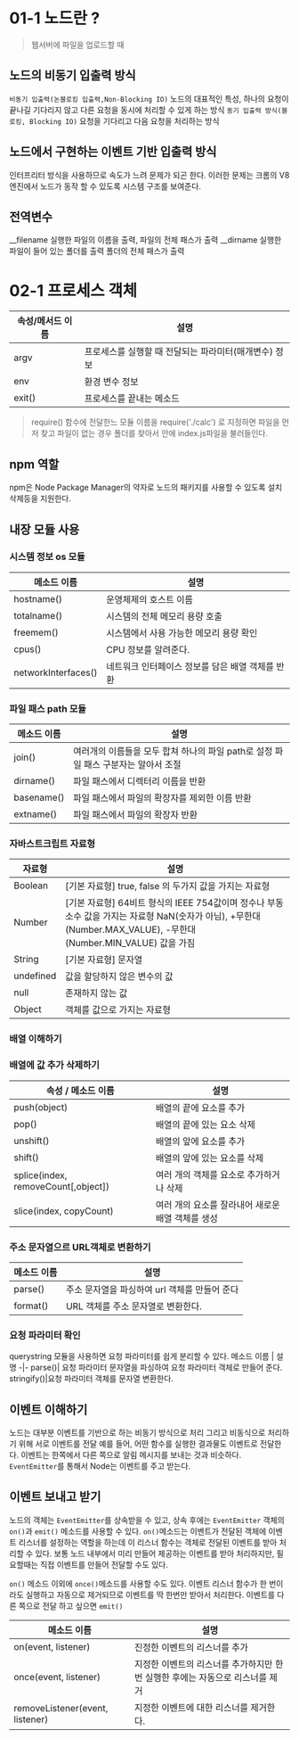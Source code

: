 # 01-1 노드란 ? 

> 웹서버에 파일을 업로드할 때 

## 노드의 비동기 입출력 방식 
`비동기 입출력(논블로킹 입출력,Non-Blocking IO)` 
노드의 대표적인 특성, 하나의 요청이 끝나길 기다리지 않고 다른 요청을 동시에 처리할 수 있게 하는 방식
`동기 입출력 방식(블로킹, Blocking IO)` 
요청을 기다리고 다음 요청을 처리하는 방식 

## 노드에서 구현하는 이벤트 기반 입출력 방식 
인터프리터 방식을 사용하므로 속도가 느려 문제가 되곤 한다. 이러한 문제는 크롬의 V8엔진에서 노드가 동작
할 수 있도록 시스템 구조를 보여준다. 

## 전역변수 
__filename 실행한 파일의 이름을 출력, 파일의 전체 패스가 출력
__dirname  실행한 파일이 들어 있는 폴더를 출력 폴더의 전체 패스가 출력 

# 02-1 프로세스 객체

속성/메서드 이름|설명
-|-
argv|프로세스를 실행할 때 전달되는 파라미터(매개변수) 정보
env|환경 변수 정보
exit()|프로세스를 끝내는 메소드

> require() 함수에 전달한느 모듈 이름을 require('./calc') 로 지정하면 파일을 먼저 찾고 파일이 없는 경우 
폴더를 찾아서 안에 index.js파일을 불러들인다. 

## npm 역할 
npm은 Node Package Manager의 약자로 노드의 패키지를 사용할 수 있도록 설치 삭제등을 지원한다. 

## 내장 모듈 사용

### 시스템 정보 os 모듈
메소드 이름 | 설명 
-|-
hostname() | 운영체제의 호스트 이름
totalname() | 시스템의 전체 메모리 용량 호출
freemem() | 시스템에서 사용 가능한 메모리 용량 확인
cpus() | CPU 정보를 알려준다.
networkInterfaces() | 네트워크 인터페이스 정보를 담은 배열 객체를 반환

### 파일 패스 path 모듈
메소드 이름 | 설명 
-|-
join() | 여러개의 이름들을 모두 합쳐 하나의 파일 path로 설정 파일 패스 구분자는 알아서 조절
dirname() | 파일 패스에서 디렉터리 이름을 반환
basename() | 파일 패스에서 파일의 확장자를 제외한 이름 반환
extname() | 파일 패스에서 파일의 확장자 반환

### 자바스트크립트 자료형 
자료형 | 설명
-|-
Boolean | [기본 자료형] true, false 의 두가지 값을 가지는 자료형 
Number | [기본 자료형] 64비트 형식의 IEEE 754값이며 정수나 부동소수 값을 가지는 자료형 NaN(숫자가 아님), +무한대(Number.MAX_VALUE), -무한대(Number.MIN_VALUE) 값을 가짐
String | [기본 자료형] 문자열
undefined | 값을 할당하지 않은 변수의 값
null | 존재하지 않는 값
Object |  객체를 값으로 가지는 자료형 

### 배열 이해하기 


### 배열에 값 추가 삭제하기 
속성 / 메소드 이름 | 설명 
-|-
push(object) | 배열의 끝에 요소를 추가
pop() | 배열의 끝에 있는 요소 삭제
unshift() | 배열의 앞에 요소를 추가
shift() | 배열의 앞에 있는 요소를 삭제
splice(index, removeCount[,object]) | 여러 개의 객체를 요소로 추가하거나 삭제
slice(index, copyCount) |   여러 개의 요소를 잘라내어 새로운 배열 객체를 생성 

### 주소 문자열으르 URL객체로 변환하기 
메소드 이름 | 설명 
-|-
parse() | 주소 문자열을 파싱하여 url 객체를 만들어 준다
format() | URL 객체를 주소 문자열로 변환한다. 

### 요청 파라미터 확인 
querystring 모듈을 사용하면 요청 파라미터를 쉽게 분리할 수 있다. 
메소드 이름 | 설명 
-|-
parse()| 요청 파라미터 문자열을 파싱하여 요청 파라미터 객체로 만들어 준다.
stringify()|요청 파라미터 객체를 문자열 변환한다. 

## 이벤트 이해하기 
노드는 대부분 이벤트를 기반으로 하는 비동기 방식으로 처리 그리고 비동식으로 처리하기 위해 서로 이벤트를 전달 
예를 들어, 어떤 함수를 실행한 결과물도 이벤트로 전달한다. 이벤트는 한쪽에서 다른 쪽으로 알림 메시지를 보내는 것과 비슷하다. 
`EventEmitter`를 통해서 Node는 이벤트를 주고 받는다. 

## 이벤트 보내고 받기 
노드의 객체는 `EventEmitter`를 상속받을 수 있고, 상속 후에는 `EventEmitter` 객체의 `on()`과 `emit()` 메소드를 사용할 수 있다. 
`on()`메소드는 이벤트가 전달된 객체에 이벤트 리스너를 설정하는 역할을 하는데 이 리스너 함수는 객체로 전달된 이벤트를 받아 처리할 수 있다. 
보통 노드 내부에서 미리 만들어 제공하는 이벤트를 받아 처리하지만, 필요할때는 직접 이벤트를 만들어 전달할 수도 있다. 

`on()` 메소드 이외에 `once()`메소드를 사용할 수도 있다. 이벤트 리스너 함수가 한 번이라도 실행하고 자동으로 제거되므로 이벤트를 딱 한번만 받아서 처리한다. 
이벤트를 다른 쪽으로 전달 하고 싶으면 `emit()`

메소드 이름 | 설명 
-|-
on(event, listener) | 진정한 이벤트의 리스너를 추가
once(event, listener) | 지정한 이벤트의 리스너를 추가하지만 한 번 실행한 후에는 자동으로 리스너를 제거
removeListener(event, listener) | 지정한 이벤트에 대한 리스너를 제거한다. 




